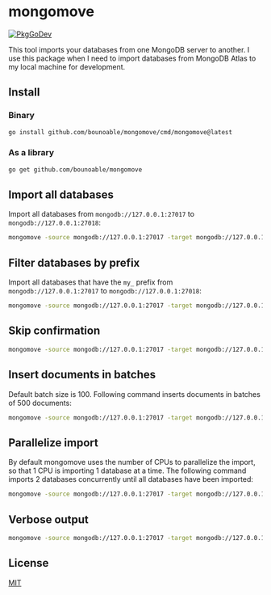 # mongomove

[![PkgGoDev](https://pkg.go.dev/badge/github.com/bounoable/mongomove)](https://pkg.go.dev/github.com/bounoable/mongomove)

This tool imports your databases from one MongoDB server to another. I use this
package when I need to import databases from MongoDB Atlas to my local machine
for development.

## Install

### Binary

```sh
go install github.com/bounoable/mongomove/cmd/mongomove@latest
```

### As a library

```sh
go get github.com/bounoable/mongomove
```

## Import all databases

Import all databases from `mongodb://127.0.0.1:27017` to
`mongodb://127.0.0.1:27018`:

```sh
mongomove -source mongodb://127.0.0.1:27017 -target mongodb://127.0.0.1:27018
```

## Filter databases by prefix

Import all databases that have the `my_` prefix from `mongodb://127.0.0.1:27017`
to `mongodb://127.0.0.1:27018`:

```sh
mongomove -source mongodb://127.0.0.1:27017 -target mongodb://127.0.0.1:27018 -prefix my_
```

## Skip confirmation

```sh
mongomove -source mongodb://127.0.0.1:27017 -target mongodb://127.0.0.1:27018 -confirm
```

## Insert documents in batches

Default batch size is 100. Following command inserts documents in batches of 500 documents:

```sh
mongomove -source mongodb://127.0.0.1:27017 -target mongodb://127.0.0.1:27018 -b 500
```

## Parallelize import

By default mongomove uses the number of CPUs to parallelize the import, so that
1 CPU is importing 1 database at a time. The following command imports 2
databases concurrently until all databases have been imported:

```sh
mongomove -source mongodb://127.0.0.1:27017 -target mongodb://127.0.0.1:27018 -p 2
```

## Verbose output

```sh
mongomove -source mongodb://127.0.0.1:27017 -target mongodb://127.0.0.1:27018 -v
```


## License

[MIT](./LICENSE)
